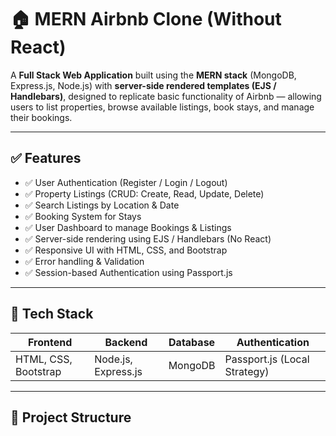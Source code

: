 # 🏠 MERN Airbnb Clone (Without React)

A **Full Stack Web Application** built using the **MERN stack** (MongoDB, Express.js, Node.js) with **server-side rendered templates (EJS / Handlebars)**, designed to replicate basic functionality of Airbnb — allowing users to list properties, browse available listings, book stays, and manage their bookings.

---

## ✅ Features

- ✅ User Authentication (Register / Login / Logout)
- ✅ Property Listings (CRUD: Create, Read, Update, Delete)
- ✅ Search Listings by Location & Date
- ✅ Booking System for Stays
- ✅ User Dashboard to manage Bookings & Listings
- ✅ Server-side rendering using EJS / Handlebars (No React)
- ✅ Responsive UI with HTML, CSS, and Bootstrap
- ✅ Error handling & Validation
- ✅ Session-based Authentication using Passport.js

---

## 🚀 Tech Stack

| Frontend             | Backend             | Database | Authentication               |
| -------------------- | ------------------- | -------- | ---------------------------- |
| HTML, CSS, Bootstrap | Node.js, Express.js | MongoDB  | Passport.js (Local Strategy) |

---

## 📁 Project Structure
